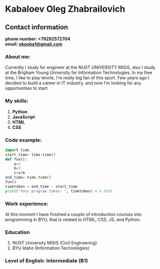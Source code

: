 # Kabaloev Oleg Zhabrailovich 
## Contact information
**phone number: +79292572704**  
**email: okooba1@gmail.com**  
### **About me:**  
  Currently I study for engineer at the NUST UNIVERSITY MISiS, also I study at the Brigham Young University for Information Technologies. In my free time, I like to play tennis, I'm really big fan of this sport. Few years ago I decided to build a career in IT industry, and now I'm looking for any opportunities to start.
### **My skills:**  
1. **Python**
2. **JavaScript**
3. **HTML**
4. **CSS**
### **Code example:**  
```Python
import time
start_time= time.time()
def fun():
    a=2
    b=3
    c=a+b
end_time= time.time()
fun()
timetaken = end_time - start_time
print("Your program takes: ", timetaken) # 0.0345
```
### **Work experience:**  
At this moment I have finished a couple of introduction courses into programming in BYU, that is related to HTML, CSS, JS, and Python.
### **Education**  
1. NUST University MISiS (Civil Engineering)
2. BYU Idaho (Information Technologies)
### **Level of English: Intermediate (B1)** 



